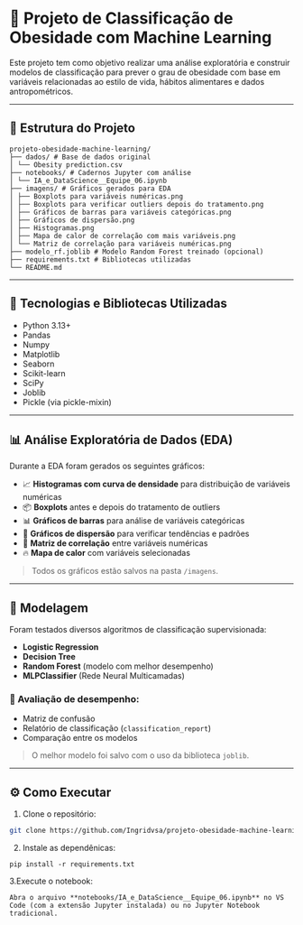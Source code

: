 # 🤖 Projeto de Classificação de Obesidade com Machine Learning

Este projeto tem como objetivo realizar uma análise exploratória e construir modelos de classificação para prever o grau de obesidade com base em variáveis relacionadas ao estilo de vida, hábitos alimentares e dados antropométricos.

---

## 📂 Estrutura do Projeto

```
projeto-obesidade-machine-learning/
├── dados/ # Base de dados original
│ └── Obesity prediction.csv
├── notebooks/ # Cadernos Jupyter com análise
│ └── IA_e_DataScience__Equipe_06.ipynb
├── imagens/ # Gráficos gerados para EDA
│ ├── Boxplots para variáveis numéricas.png
│ ├── Boxplots para verificar outliers depois do tratamento.png
│ ├── Gráficos de barras para variáveis categóricas.png
│ ├── Gráficos de dispersão.png
│ ├── Histogramas.png
│ ├── Mapa de calor de correlação com mais variáveis.png
│ └── Matriz de correlação para variáveis numéricas.png
├── modelo_rf.joblib # Modelo Random Forest treinado (opcional)
├── requirements.txt # Bibliotecas utilizadas
└── README.md
```

---

## 🧠 Tecnologias e Bibliotecas Utilizadas

- Python 3.13+
- Pandas
- Numpy
- Matplotlib
- Seaborn
- Scikit-learn
- SciPy
- Joblib
- Pickle (via pickle-mixin)

---

## 📊 Análise Exploratória de Dados (EDA)

Durante a EDA foram gerados os seguintes gráficos:

- 📈 **Histogramas com curva de densidade** para distribuição de variáveis numéricas
- 📦 **Boxplots** antes e depois do tratamento de outliers
- 📊 **Gráficos de barras** para análise de variáveis categóricas
- 🔁 **Gráficos de dispersão** para verificar tendências e padrões
- 🧩 **Matriz de correlação** entre variáveis numéricas
- 🔥 **Mapa de calor** com variáveis selecionadas

> Todos os gráficos estão salvos na pasta `/imagens`.

---

## 🧪 Modelagem

Foram testados diversos algoritmos de classificação supervisionada:

- **Logistic Regression**
- **Decision Tree**
- **Random Forest** (modelo com melhor desempenho)
- **MLPClassifier** (Rede Neural Multicamadas)

### 📐 Avaliação de desempenho:
- Matriz de confusão
- Relatório de classificação (`classification_report`)
- Comparação entre os modelos

> O melhor modelo foi salvo com o uso da biblioteca `joblib`.

---

## ⚙️ Como Executar

1. Clone o repositório:

```bash
git clone https://github.com/Ingridvsa/projeto-obesidade-machine-learning.git
```

2. Instale as dependênicas:
```
pip install -r requirements.txt
```
3.Execute o notebook:
```
Abra o arquivo **notebooks/IA_e_DataScience__Equipe_06.ipynb** no VS Code (com a extensão Jupyter instalada) ou no Jupyter Notebook tradicional.
```
